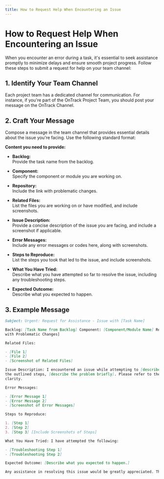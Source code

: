 ```yaml
---
title: How to Request Help When Encountering an Issue
---
```


# How to Request Help When Encountering an Issue

When you encounter an error during a task, it's essential to seek assistance promptly to minimize
delays and ensure smooth project progress. Follow these steps to submit a request for help on your
team channel:

## 1. Identify Your Team Channel

Each project team has a dedicated channel for communication. For instance, if you're part of the
OnTrack Project Team, you should post your message on the OnTrack Channel.

## 2. Craft Your Message

Compose a message in the team channel that provides essential details about the issue you're facing.
Use the following standard format:

**Content you need to provide:**

- **Backlog:**  
  Provide the task name from the backlog.

- **Component:**  
  Specify the component or module you are working on.

- **Repository:**  
  Include the link with problematic changes.

- **Related Files:**  
  List the files you are working on or have modified, and include screenshots.

- **Issue Description:**  
  Provide a concise description of the issue you are facing, and include a screenshot if applicable.

- **Error Messages:**  
  Include any error messages or codes here, along with screenshots.

- **Steps to Reproduce:**  
  List the steps you took that led to the issue, and include screenshots.

- **What You Have Tried:**  
  Describe what you have attempted so far to resolve the issue, including any troubleshooting steps.

- **Expected Outcome:**  
  Describe what you expected to happen.

## 3. Example Message

```markdown
Subject: Urgent: Request for Assistance - Issue with [Task Name]

Backlog: [Task Name from Backlog] Component: [Component/Module Name] Repository: [Link to Repository
with Problematic Changes]

Related Files:

- [File 1]
- [File 2]
- [Screenshot of Related Files]

Issue Description: I encountered an issue while attempting to [describe the task]. Despite following
the outlined steps, [describe the problem briefly]. Please refer to the attached screenshot for more
clarity.

Error Messages:

- [Error Message 1]
- [Error Message 2]
- [Screenshot of Error Messages]

Steps to Reproduce:

1. [Step 1]
2. [Step 2]
3. [Step 3] [Include Screenshots of Steps]

What You Have Tried: I have attempted the following:

- [Troubleshooting Step 1]
- [Troubleshooting Step 2]

Expected Outcome: [Describe what you expected to happen.]

Any assistance in resolving this issue would be greatly appreciated. Thank you.
```
